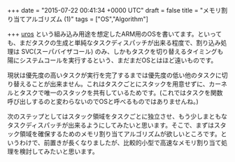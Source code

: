 
+++
date = "2015-07-22 00:41:34 +0000 UTC"
draft = false
title = "メモリ割り当てアルゴリズム (1)"
tags = ["OS","Algorithm"]

+++
<a href="https://github.com/tanakahx/uros/">uros</a> という組み込み用途を想定したARM用のOSを書いてます。といっても、まだタスクの生成と単純なタスクディスパッチが出来る程度で、割り込み処理は SVC(スーパバイザコール) のみ、しかもタスクを切り替えるタイミングも陽にシステムコールを実行するという、まだまだOSとはほど遠いものです。

現状は優先度の高いタスクが実行を完了するまでは優先度の低い他のタスクに切り替えることが出来ません。これはタスクごとにスタックを用意せずに、カーネルとタスクで唯一のスタックを共有しているためです。(これではタスクを関数呼び出しするのと変わらないのでOSと呼べるものではありませんね。)

次のステップとしてはスタック領域をタスクごとに独立させ、もう少しまともなタスクディスパッチが出来るようにしてみたいと思います。そこで、まずはスタック領域を確保するためのメモリ割り当てアルゴリズムが欲しいところです。というわけで、前置きが長くなりましたが、比較的小型で高速なメモリ割り当て処理を検討してみたいと思います。


